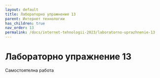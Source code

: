 ```yaml
---
layout: default
title: Лабораторно упражнение 13
parent: Интернет технологии
has_children: true
nav_order: 13
permalink: /docs/internet-tehnologii-2023/laboratorno-uprazhnenie-13
---
```


# Лабораторно упражнение 13

Самостоятелна работа
